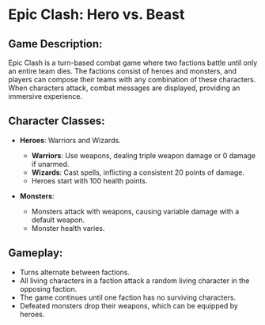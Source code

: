 # Epic Clash: Hero vs. Beast

## Game Description:
Epic Clash is a turn-based combat game where two factions battle until only an entire team dies. The factions consist of heroes and monsters, and players can compose their teams with any combination of these characters. When characters attack, combat messages are displayed, providing an immersive experience.

## Character Classes:

- **Heroes**: Warriors and Wizards.
  - **Warriors**: Use weapons, dealing triple weapon damage or 0 damage if unarmed.
  - **Wizards**: Cast spells, inflicting a consistent 20 points of damage.
  - Heroes start with 100 health points.

- **Monsters**:
  - Monsters attack with weapons, causing variable damage with a default weapon.
  - Monster health varies.

## Gameplay:

- Turns alternate between factions.
- All living characters in a faction attack a random living character in the opposing faction.
- The game continues until one faction has no surviving characters.
- Defeated monsters drop their weapons, which can be equipped by heroes.


